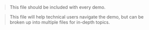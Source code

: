 > This file should be included with every demo.

> This file will help technical users navigate the demo, but can be broken up
into multiple files for in-depth topics.
